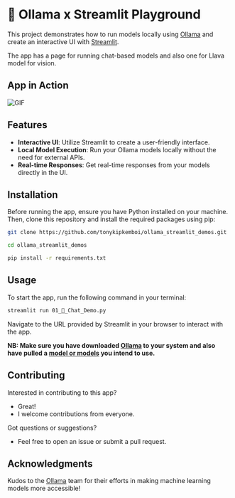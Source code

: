 # 🚀 Ollama x Streamlit Playground

This project demonstrates how to run models locally using [Ollama](https://ollama.com/) and create an interactive UI with [Streamlit](https://streamlit.io).

The app has a page for running chat-based models and also one for Llava model for vision.

## App in Action

![GIF](assets/ollama_gh.gif)

## Features

- **Interactive UI**: Utilize Streamlit to create a user-friendly interface.
- **Local Model Execution**: Run your Ollama models locally without the need for external APIs.
- **Real-time Responses**: Get real-time responses from your models directly in the UI.

## Installation

Before running the app, ensure you have Python installed on your machine. Then, clone this repository and install the required packages using pip:

```bash
git clone https://github.com/tonykipkemboi/ollama_streamlit_demos.git
```

```bash
cd ollama_streamlit_demos
```

```bash
pip install -r requirements.txt
```

## Usage

To start the app, run the following command in your terminal:

```bash
streamlit run 01_💬_Chat_Demo.py
```

Navigate to the URL provided by Streamlit in your browser to interact with the app.

**NB: Make sure you have downloaded [Ollama](https://ollama.com/) to your system and also have pulled a [model or models](https://ollama.com/library) you intend to use.**

## Contributing

Interested in contributing to this app?

- Great!
- I welcome contributions from everyone.

Got questions or suggestions?

- Feel free to open an issue or submit a pull request.

## Acknowledgments

Kudos to the [Ollama](https://ollama.com/) team for their efforts in making machine learning models more accessible!
